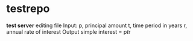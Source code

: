 # testrepo
****test server****
editing file
Input:
   p, principal amount
   t, time period in years
   r, annual rate of interest
Output
   simple interest = p*t*r
